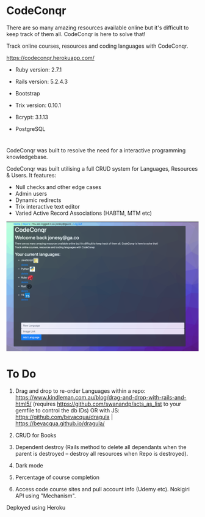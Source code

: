 # CodeConqr

There are so many amazing resources available online but it's difficult to keep track of them all. CodeConqr is here to solve that!

Track online courses, resources and coding languages with CodeConqr.

https://codeconqr.herokuapp.com/


* Ruby version: 2.7.1

* Rails version: 5.2.4.3

* Bootstrap

* Trix version: 0.10.1

* Bcrypt: 3.1.13

* PostgreSQL

#

CodeConqr was built to resolve the need for a interactive programming knowledgebase.

CodeConqr was built utilising a full CRUD system for Languages, Resources & Users. It features:
 * Null checks and other edge cases
 * Admin users
 * Dynamic redirects
 * Trix interactive text editor
 * Varied Active Record Associations (HABTM, MTM etc)

![alt text](https://github.com/AlexMaunder/Project-1/blob/master/app/assets/images/proj1.png)


# To Do
1. Drag and drop to re-order Languages within a repo:
https://www.kindleman.com.au/blog/drag-and-drop-with-rails-and-html5/ (requires https://github.com/swanandp/acts_as_list to your gemfile to control the db IDs)
OR with JS: https://github.com/bevacqua/dragula | https://bevacqua.github.io/dragula/

2. CRUD for Books

3. Dependent destroy (Rails method to delete all dependants when the parent is destroyed – destroy all resources when Repo is destroyed).

4. Dark mode

5. Percentage of course completion

6. Access code course sites and pull account info (Udemy etc). Nokigiri API using "Mechanism".



Deployed using Heroku
